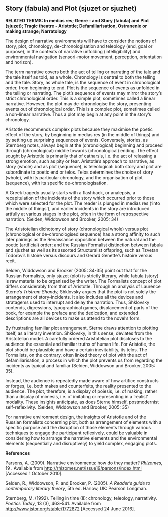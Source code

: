 ## Story (fabula) and Plot (sjuzet or sjuzhet)

**RELATED TERMS: In medias res; Genre – and Story (fabula) and Plot (sjuzet); Tragic theatre - Aristotle; Defamiliarisation, Ostranenie or making strange; Narratology**

The design of narrative environments will have to consider the notions of story, plot, chronology, de-chronologisation and teleology (end, goal or purpose), in the contexts of narrative unfolding (intelligibility) and environmental navigation (sensori-motor movement, perception, orientation and horizon).

The term narrative covers both the act of telling or narrating of the tale and the tale itself as told, as a whole. Chronology is central to both the telling and the tale. Story, as whole tale, is the sequence of event in chronological order, from beginning to end. Plot is the sequence of events as unfolded in the telling or narrating. The plot’s sequence of events may mirror the story’s strict chronological order. This is a simple plot, sometimes called a linear narrative. However, the plot may de-chronologise the story, presenting events out of chronological order. This is a complex plot, sometimes called a non-linear narrative. Thus a plot may begin at any point in the story’s chronology.

Aristotle recommends complex plots because they maximise the poetic effect of the story, by beginning in medias res (in the middle of things) and by setting up surprising sequences of events. Conversely, stories, as Sternberg notes, always begin at the (chronological) beginning and proceed through (chronological) middle towards (chronological) ending. The effect sought by Aristotle is primarily that of catharsis, i.e. the act of releasing a strong emotion, such as pity or fear. Aristotle’s approach to narrative, as story (whole) and as plot (sequence), is teleological: both story and plot are subordinate to poetic end or telos. Telos determines the choice of story (whole), with its particular chronology, and the organisation of plot (sequence), with its specific de-chronologisation.

A Greek tragedy usually starts with a flashback, or analepsis, a recapitulation of the incidents of the story which occurred prior to those which were selected for the plot. The reader is plunged in medias res (‘into the middle of things’), and earlier incidents in the story are introduced artfully at various stages in the plot, often in the form of retrospective narration. (Selden, Widdowson and Brooker, 2005: 34)

The Aristotelian dichotomy of story (chronological whole) versus plot (chronological or de-chronologised sequence) has a strong affinity to such later pairings as the Renaissance opposition between the natural and the poetic (artificial) order; and the Russian Formalist distinction between fabula and sjuzhet as well as its assorted Structuralist offspring, such as Tzvetan Todorov’s histoire versus discours and Gerard Genette’s histoire versus recit.

Selden, Widdowson and Brooker (2005: 34-35) point out that for the Russian Formalists, only sjuzet (plot) is strictly literary, while fabula (story) is raw material to be organised by the writer. The Formalists concept of plot differs considerably from that of Aristotle. Through an analysis of Laurence Sterne’s _Tristram Shandy,_ Shklovsky argues that the plot is not solely the arrangement of story-incidents. It also includes all the devices and stratagems used to interrupt and delay the narration. Thus, Shklovsky contends, digressions, typographical games, displacement of parts of the book, for example the preface and the dedication, and extended descriptions are all devices to make us attend to the novel’s form.

By frustrating familiar plot arrangement, Sterne draws attention to plotting itself, as a literary invention. Shklovsky, in this sense, deviates from the Aristotelian model. A carefully ordered Aristotelian plot discloses to the audience the essential and familiar truths of human life. For Aristotle, the plot should be plausible and have a certain inevitability, its telos. The Formalists, on the contrary, often linked theory of plot with the act of defamiliarisation, a process in which the plot prevents us from regarding the incidents as typical and familiar (Selden, Widdowson and Brooker, 2005: 35).

Instead, the audience is repeatedly made aware of how artifice constructs or forges, i.e. both makes and counterfeits, the reality presented to the audience. The plot, therefore, is a display of poiesis, i.e. of making, rather than a display of mimesis, i.e. of imitating or representing in a ‘realist’ modality. These insights anticipate, as does Sterne himself, postmodernist self-reflexivity. (Selden, Widdowson and Brooker, 2005: 35)

For narrative environment design, the insights of Aristotle and of the Russian formalists concerning plot, both as arrangement of elements with a specific purpose and the disruption of those elements through various techniques to engage the participant reflexively, could be valuable in considering how to arrange the narrative elements and the environmental elements (sequentially and disruptively) to yield complex, engaging plots.

**References**

Parsons, A. (2009). Narrative environments: how do they matter? _Rhizomes_, 19 . Available from http://rhizomes.net/issue19/parsons/index.html [Accessed 1 October 2010].

Selden, R., Widdowson, P. and Brooker, P. (2005). _A Reader’s guide to contemporary literary theory_, 5th ed. Harlow, UK: Pearson Longman.

Sternberg, M. (1992). Telling in time (II): chronology, teleology, narrativity. _Poetics Today_, 13 (3), 463–541\. Available from http://www.jstor.org/stable/1772872 [Accessed 24 June 2016].

